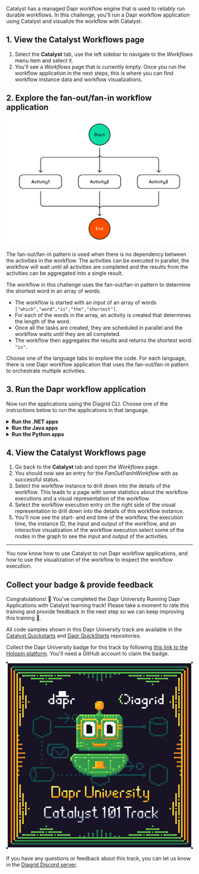 Catalyst has a managed Dapr workflow engine that is used to reliably run durable workflows. In this challenge, you'll run a Dapr workflow application using Catalyst and visualize the workflow with Catalyst.

## 1. View the Catalyst Workflows page

1. Select the **Catalyst** tab, use the left sidebar to navigate to the *Workflows* menu item and select it.
2. You'll see a *Workflows* page that is currently empty. Once you run the workflow application in the next steps, this is where you can find workflow instance data and workflow visualizations.

## 2. Explore the fan-out/fan-in workflow application

![Fan-out/Fan-in](https://github.com/diagrid-labs/dapr-university-instruqt/blob/main/dapr-workflow/4-fan-out-fan-in/images/dapr-uni-wf-pattern-fan-out-fan-in-v1.png?raw=true)

The fan-out/fan-in pattern is used when there is no dependency between the activities in the workflow. The activities can be executed in parallel, the workflow will wait until all activities are completed and the results from the activities can be aggregated into a single result.

The workflow in this challenge uses the fan-out/fan-in pattern to determine the shortest word in an array of words.

- The workflow is started with an input of an array of words `["which","word","is","the","shortest"]`.
- For each of the words in the array, an activity is created that determines the length of the word.
- Once all the tasks are created, they are scheduled in parallel and the workflow waits until they are all completed.
- The workflow then aggregates the results and returns the shortest word: `"is"`.

Choose one of the language tabs to explore the code. For each language, there is one Dapr workflow application that uses the fan-out/fan-in pattern to orchestrate multiple activities.

## 3. Run the Dapr workflow application

Now run the applications using the Diagrid CLI. Choose one of the instructions below to run the applications in that language.

<details>
   <summary><b>Run the .NET apps</b></summary>

1. Select the **Terminal** tab and run the following command to navigate to the .NET apps:

```bash,run
cd csharp/fan-out-fan-in
```

2. Use the Diagrid CLI to run the applications using the Multi-App Run file:

```bash,run
diagrid dev run -f dapr.yaml
```

3. You'll be asked to deploy to the project you just created. Select `Y` to proceed.
4. You can switch to the **Catalyst** tab to see the application IDs and resources being deployed.
5. Wait until the the two applications are connected to Catalyst.

> [!IMPORTANT]
> You need to wait until the Diagrid CLI has set up a connection with the newly created resources in Catalyst. You should see `Connected App ID "order-app" to ...` in the **Terminal** tab logs before you continue.

6. Select the **curl** tab, and run the following command to make a `POST` request to the `start` endpoint of the `faninfanout` application:

```bash,run
curl --request POST \
  --url http://localhost:5256/start \
  --header 'content-type: application/json' \
  --data '["which","word","is","the","shortest"]'
```

7. Switch to the **Terminal** tab to see the logs of the workflow application. The application log should contain output like this:

```text,nocopy
== APP - fanoutfanin == GetWordLength: Received input: is.
== APP - fanoutfanin == GetWordLength: Received input: which.
== APP - fanoutfanin == GetWordLength: Received input: the.
== APP - fanoutfanin == GetWordLength: Received input: shortest.
== APP - fanoutfanin == GetWordLength: Received input: word.
```

Now, let's check the execution of the workflow in Catalyst.

</details>

<details>
   <summary><b>Run the Java apps</b></summary>

1. Use the **Terminal** tab to navigate to the Java apps:

```bash,run
cd java
```

2. Use the Diagrid CLI to run the applications using the Multi-App Run file:

```bash,run
diagrid dev run -f dapr.yaml
```

3. You'll be asked to deploy to the project you just created. Select `Y` and `Enter` to proceed.
4. You can switch to the **Catalyst** tab to see the application IDs and resources being deployed.
5. Wait until the the two applications are connected to Catalyst.

> [!IMPORTANT]
> You need to wait until the Diagrid CLI has set up a connection with the newly created resources in Catalyst. You should see `Connected App ID "faninfanout" to ...` in the **Terminal** tab logs before you continue.

6. Select the **curl** tab, and run the following command to make a `POST` request to the `start` endpoint of the `faninfanout` application:

```bash,run
curl -i --request POST \
  --url http://localhost:8080/start \
  --header 'content-type: application/json' \
  --data '["which","word","is","the","shortest"]'
```

Switch to the **Terminal** tab to see the logs of the workflow application. The application log should contain output like this:

```text,nocopy
io.dapr.workflows.WorkflowContext        : Starting Workflow: io.dapr.springboot.examples.fanoutfanin.FanOutFanInWorkflow
i.d.s.e.f.GetWordLengthActivity          : io.dapr.springboot.examples.fanoutfanin.GetWordLengthActivity : Received input: which
i.d.s.e.f.GetWordLengthActivity          : io.dapr.springboot.examples.fanoutfanin.GetWordLengthActivity : Received input: the
i.d.s.e.f.GetWordLengthActivity          : io.dapr.springboot.examples.fanoutfanin.GetWordLengthActivity : Received input: shortest
i.d.s.e.f.GetWordLengthActivity          : io.dapr.springboot.examples.fanoutfanin.GetWordLengthActivity : Received input: word
i.d.s.e.f.GetWordLengthActivity          : io.dapr.springboot.examples.fanoutfanin.GetWordLengthActivity : Received input: is
```

Now, let's check the execution of the workflow in Catalyst.

</details>

<details>
   <summary><b>Run the Python apps</b></summary>

1. Use the **Terminal** tab to navigate to the Python apps:

```bash,run
cd python/fan-out-fan-in/fan_out_fan_in
```

2. Create a virtual environment and activate it:

```bash,run
python3 -m venv venv
source venv/bin/activate
```

3. Install the dependencies:

```bash,run
pip3 install -r requirements.txt
```

4. Move one folder up and use the Diagrid CLI to run the applications using the Multi-App Run file:

```bash,run
cd ..
diagrid dev run -f dapr.yaml
```

5. You'll be asked to deploy to the project you just created. Select `Y` and `Enter` to proceed.
6. You can switch to the **Catalyst** tab to see the application IDs and resources being deployed.
7. Wait until the the two applications are connected to Catalyst.

> [!IMPORTANT]
> You need to wait until the Diagrid CLI has set up a connection with the newly created resources in Catalyst. You should see `Connected App ID "faninfanout" to ...` in the **Terminal** tab logs before you continue.

8. Select the **curl** tab, and run the following command to make a `POST` request to the `start` endpoint of the `faninfanout` application:

```bash,run
curl --request POST \
  --url http://localhost:5256/start \
  --header 'content-type: application/json' \
  --data '["which","word","is","the","shortest"]
```

9. Switch to the **Terminal** tab to see the logs of the workflow application. The application log should contain output like this:

```text,nocopy
== APP - fanoutfanin == get_word_length: Received input: is.
== APP - fanoutfanin == get_word_length: Received input: which.
== APP - fanoutfanin == get_word_length: Received input: the.
== APP - fanoutfanin == get_word_length: Received input: shortest.
== APP - fanoutfanin == get_word_length: Received input: word.
```

Now, let's check the execution of the workflow in Catalyst.

</details>

## 4. View the Catalyst Workflows page

1. Go back to the **Catalyst** tab and open the *Workflows* page.
2. You should now see an entry for the *FanOutFanInWorkflow* with as successful status.
3. Select the workflow instance to drill down into the details of the workflow. This leads to a page with some statistics about the workflow executions and a visual representation of the workflow.
4. Select the workflow execution entry on the right side of the visual representation to drill down into the details of this workflow instance.
5. You'll now see the start- and end time of the workflow, the execution time, the instance ID, the input and output of the workflow, and an interactive visualization of the workflow execution.select some of the nodes in the graph to see the input and output of the activities.

---

You now know how to use Catalyst to run Dapr workflow applications, and how to use the visualization of the workflow to inspect the workflow execution.

## Collect your badge & provide feedback

Congratulations! 🎉 You've completed the Dapr University Running Dapr Applications with Catalyst learning track! Please take a moment to rate this training and provide feedback in the next step so we can keep improving this training 🚀.

All code samples shown in this Dapr University track are available in the [Catalyst Quickstarts](https://github.com/diagridio/catalyst-quickstarts/) and [Dapr QuickStarts](https://github.com/dapr/quickstarts/) repositories.

Collect the Dapr University badge for this track by following [this link to the Holopin platform](https://holopin.io/collect/cmggddbde003vlg04ubjknxvm). You'll need a GitHub account to claim the badge.

[![Dapr University Catalyst 101 badge](https://github.com/diagrid-labs/dapr-university-instruqt/blob/main/catalyst-101/Diagrid-Dapr-Uni-Catalyst-101_x500.png?raw=true)](https://holopin.io/collect/cmggddbde003vlg04ubjknxvm)

 If you have any questions or feedback about this track, you can let us know in the [Diagrid Discord server](https://diagrid.ws/diagrid-discord).
